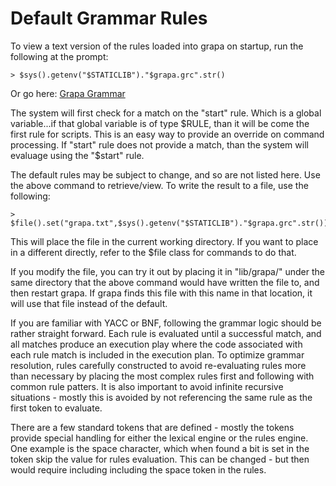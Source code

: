 # Default Grammar Rules
To view a text version of the rules loaded into grapa on startup, run the following at the prompt:

```
> $sys().getenv("$STATICLIB")."$grapa.grc".str()
```

Or go here:
[Grapa Grammar](../../lib/grapa/$grapa.grc)

The system will first check for a match on the "start" rule. Which is a global variable...if that global variable is of type $RULE, than it will be come the first rule for scripts. This is an easy way to provide an override on command processing. If "start" rule does not provide a match, than the system will evaluage using the "$start" rule. 

The default rules may be subject to change, and so are not listed here. Use the above command to retrieve/view.  To write the result to a file, use the following:

```
> $file().set("grapa.txt",$sys().getenv("$STATICLIB")."$grapa.grc".str())
```

This will place the file in the current working directory. If you want to place in a different directly, refer to the $file class for commands to do that.

If you modify the file, you can try it out by placing it in "lib/grapa/" under the same directory that the above command would have written the file to, and then restart grapa. If grapa finds this file with this name in that location, it will use that file instead of the default. 

If you are familiar with YACC or BNF, following the grammar logic should be rather straight forward. Each rule is evaluated until a successful match, and all matches produce an execution play where the code associated with each rule match is included in the execution plan. To optimize grammar resolution, rules carefully constructed to avoid re-evaluating rules more than necessary by placing the most complex rules first and following with common rule patters. It is also important to avoid infinite recursive situations - mostly this is avoided by not referencing the same rule as the first token to evaluate. 

There are a few standard tokens that are defined - mostly the tokens provide special handling for either the lexical engine or the rules engine. One example is the space character, which when found a bit is set in the token skip the value for rules evaluation. This can be changed - but then would require including including the space token in the rules. 
